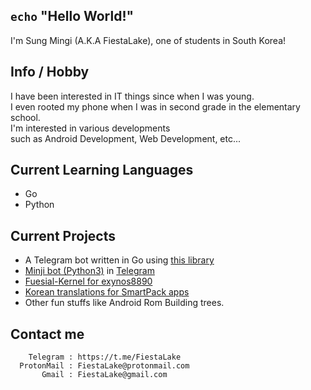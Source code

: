 ## `echo` **"Hello World!"**
I'm Sung Mingi (A.K.A FiestaLake), one of students in South Korea! </br>

## Info / Hobby
I have been interested in IT things since when I was young. </br>
I even rooted my phone when I was in second grade in the elementary school. </br>
I'm interested in various developments </br>
such as Android Development, Web Development, etc...

## Current Learning Languages
* Go
* Python

## Current Projects
* A Telegram bot written in Go using <a href="https://github.com/PaulSonOfLars/gotgbot">this library</a>
* <a href="https://github.com/FiestaLake/tgbot">Minji bot (Python3)</a> in <a href="https://t.me/MissMinji_bot">Telegram</a>
* <a href="https://github.com/FiestaLake/Smg-Kernel-Project_heroxlte">Fuesial-Kernel for exynos8890</a>
* <a href="https://github.com/FiestaLake/SmartPack-KR">Korean translations for SmartPack apps</a>
* Other fun stuffs like Android Rom Building trees.

## Contact me
        Telegram : https://t.me/FiestaLake   
      ProtonMail : FiestaLake@protonmail.com
           Gmail : FiestaLake@gmail.com
